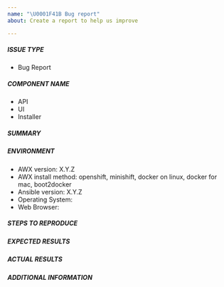 ```yaml
---
name: "\U0001F41B Bug report"
about: Create a report to help us improve

---
```


##### ISSUE TYPE
 - Bug Report

##### COMPONENT NAME
<!-- Pick the area of AWX for this issue, you can have multiple, delete the rest: -->
 - API
 - UI
 - Installer

##### SUMMARY
<!-- Briefly describe the problem. -->

##### ENVIRONMENT
* AWX version: X.Y.Z
* AWX install method: openshift, minishift, docker on linux, docker for mac, boot2docker
* Ansible version:  X.Y.Z
* Operating System:
* Web Browser:

##### STEPS TO REPRODUCE

<!-- For bugs, please show exactly how to reproduce the problem. For new
features, show how the feature would be used.  -->

##### EXPECTED RESULTS

<!-- For bug reports, what did you expect to happen when running the steps
above? -->

##### ACTUAL RESULTS

<!-- For bug reports, what actually happened? -->

##### ADDITIONAL INFORMATION

<!-- Include any links to sosreport, database dumps, screenshots or other
information. -->
